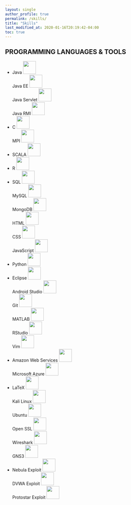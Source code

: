 ```yaml
---
layout: single
author_profile: true
permalink: /skills/
title: "Skills"
last_modified_at: 2020-01-16T20:19:42-04:00
toc: true
---
```




<style>
span.a {
  font-style: normal;
}

span.b {
  font-style: italic;
}

span.c {
  font-style: normal;
}
span.r {
  color: red;
}
</style>

## PROGRAMMING LANGUAGES & TOOLS

<ul>
	<li>
		<span class="c">Java</span>
    		<img src="https://upload.wikimedia.org/wikipedia/it/2/2e/Java_Logo.svg" width="42" height="42">
    		<br>
		<span class="c">Java EE</span>
    		<img src="https://agoncal.files.wordpress.com/2014/05/java_ee_logo_vert_v2.png" width="42" height="42">
    		<br>
		<span class="c">Java Servlet</span>
    		<img src="http://10minbasics.com/wp-content/uploads/2016/03/servlets-logo.png" width="42" height="42">
    		<br>
		<span class="c">Java RMI</span>
    		<img src="https://encrypted-tbn0.gstatic.com/images?q=tbn:ANd9GcTiqkYXTt4visMRrrOatwjxXcLm7_h2QXKa8y93KdDhiwV3xbt-" width="42" height="42">
    		<br>
	</li>
	<li>
		<span class="c">C</span>
    		<img src="https://png.icons8.com/color/1600/c-programming" width="42" height="42">
    		<br>
		<span class="c">MPI</span>
    		<img src="https://6lli539m39y3hpkelqsm3c2fg-wpengine.netdna-ssl.com/wp-content/uploads/2017/05/MPIlogo2.gif" width="42" height="42">
    		<br>
	</li>
	<li>
		<span class="c">SCALA</span>
    		<img src="https://upload.wikimedia.org/wikipedia/en/8/85/Scala_logo.png" width="42" height="42">
    		<br>
	</li>
	<li>
		<span class="c">R</span>
    		<img src="https://upload.wikimedia.org/wikipedia/commons/thumb/1/1b/R_logo.svg/1280px-R_logo.svg.png" width="42" height="42">
    		<br>
	</li>
	<li>
		<span class="c">SQL</span>
    		<img src="https://banner2.kisspng.com/20180526/oqt/kisspng-microsoft-sql-server-mysql-database-logo-5b098c6ebad6d7.7316225815273524307653.jpg" width="42" height="42">
    		<br>
		<span class="c">MySQL</span>
    		<img src="https://seeklogo.net/wp-content/uploads/2017/05/mysql-logo.png" width="42" height="42">
    		<br>
		<span class="c">MongoDB</span>
    		<img src="https://webassets.mongodb.com/_com_assets/cms/mongodb-logo-rgb-j6w271g1xn.jpg" width="42" height="42">
    		<br>
		<span class="c">HTML</span>
    		<img src="https://logos-download.com/wp-content/uploads/2017/07/HTML5_badge.png" width="42" height="42">
    		<br>
		<span class="c">CSS</span>
    		<img src="http://www.associazioneincanto.it/wp-content/uploads/2016/03/css-logo.png" width="42" height="42">
    		<br>
		<span class="c">JavaScript</span>
    		<img src="https://seeklogo.com/images/J/javascript-logo-8892AEFCAC-seeklogo.com.png" width="42" height="42">
    		<br>
	</li>
	<li>
		<span class="c">Python</span>
    		<img src="https://www.python.org/static/community_logos/python-logo-generic.svg" width="42" height="42">
    		<br>
	</li>
	<li>
		<span class="c">Eclipse</span>
    		<img src="https://www.eclipse.org/artwork/images/v2/logo-800x188.png" width="42" height="42">
    		<br>
		<span class="c">Android Studio</span>
    		<img src="https://upload.wikimedia.org/wikipedia/commons/3/34/Android_Studio_icon.svg" width="42" height="42">
    		<br>
		<span class="c">Git</span>
    		<img src="https://git-scm.com/images/logos/downloads/Git-Icon-1788C.png" width="42" height="42">
    		<br>
		<span class="c">MATLAB</span>
    		<img src="https://upload.wikimedia.org/wikipedia/commons/thumb/2/21/Matlab_Logo.png/667px-Matlab_Logo.png" width="42" height="42">
		<br>
		<span class="c">RStudio</span>
    		<img src="https://upload.wikimedia.org/wikipedia/commons/thumb/d/d0/RStudio_logo_flat.svg/1920px-RStudio_logo_flat.svg.png" width="42" height="42">
    		<br>
		<span class="c">Vim</span>
    		<img src="https://upload.wikimedia.org/wikipedia/commons/9/9f/Vimlogo.svg" width="42" height="42">
    		<br>
	</li>
	<li>
		<span class="c">Amazon Web Services</span>
    		<img src="https://upload.wikimedia.org/wikipedia/commons/9/93/Amazon_Web_Services_Logo.svg" width="42" height="42">
    		<br>
		<span class="c">Microsoft Azure</span>
    		<img src="https://upload.wikimedia.org/wikipedia/commons/thumb/a/a8/Microsoft_Azure_Logo.svg/1920px-Microsoft_Azure_Logo.svg.png" width="42" height="42">
    		<br>
	</li>
	<li>
		<span class="c">LaTeX</span>
    		<img src="https://i.stack.imgur.com/zHFFO.png" width="42" height="42">
    		<br>
		<span class="c">Kali Linux</span>
    		<img src="https://ih1.redbubble.net/image.330661891.3438/flat,550x550,075,f.jpg" width="42" height="42">
    		<br>
		<span class="c">Ubuntu</span>
    		<img src="https://upload.wikimedia.org/wikipedia/commons/9/94/Ubuntu_logoib.svg" width="42" height="42">
    		<br>
		<span class="c">Open SSL</span>
    		<img src="https://developer.akamai.com/sites/default/files/styles/blog_featured_image/public/2018-08/open%20ssl_0.png?itok=TSQaWD03" width="42" height="42">
    		<br>
		<span class="c">Wireshark</span>
    		<img src="http://static.movingpackets.net/2014/10/wireshark-logo.png" width="42" height="42">
    		<br>
		<span class="c">GNS3</span>
    		<img src="https://www.gns3.com/assets/images/logo-colour.png" width="42" height="42">
    		<br>
	</li>
	<li>
		<span class="c">Nebula Exploit</span>
    		<img src="https://www.iprog.it/blog/wp-content/uploads/2019/04/CTF-lolz-.jpg" width="42" height="42">
		<br>
		<span class="c">DVWA Exploit</span>
    		<img src="https://www.cyberpunk.rs/wp-content/uploads/2019/03/dvwa_bg.jpg" width="42" height="42">
		<br>
		<span class="c">Protostar Exploit</span>
    		<img src="https://old.liveoverflow.com/media/img/blog/stack0.png" width="42" height="42">
		<br>
	</li>
</ul>
